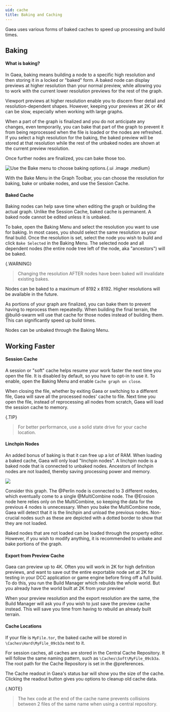 ```yaml
---
uid: cache
title: Baking and Caching
---
```


Gaea uses various forms of baked caches to speed up processing and build times.

## Baking

#### What is baking?

In Gaea, baking means building a node to a specific high resolution and then storing it in a locked or "baked" form. A baked node can display previews at higher resolution than your normal preview, while allowing you to work with the current lower resolution previews for the rest of the graph.

Viewport previews at higher resolution enable you to discern finer detail and resolution-dependent shapes. However, keeping your previews at 2K or 4K can be slow, especially when working with large graphs.

When a part of the graph is finalized and you do not anticipate any changes, even temporarily, you can bake that part of the graph to prevent it from being reprocessed when the file is loaded or the nodes are refreshed. If you select a high resolution for the baking, the baked preview will be stored at that resolution while the rest of the unbaked nodes are shown at the current preview resolution.

Once further nodes are finalized, you can bake those too.

![Use the Bake menu to choose baking options.](/images/ui/graph-menu-bake.webp){.ui .image .medium}

With the Bake Menu in the Graph Toolbar, you can choose the resolution for baking, bake or unbake nodes, and use the Session Cache.

#### Baked Cache

Baking nodes can help save time when editing the graph or building the actual graph. Unlike the Session Cache, baked cache is permanent. A baked node cannot be edited unless it is unbaked.

To bake, open the Baking Menu and select the resolution you want to use for baking. In most cases, you should select the same resolution as your final build. Once the resolution is set, select the node you wish to build and click `Bake Selected` in the Baking Menu. The selected node and all dependent nodes (the entire node tree left of the node, aka "ancestors") will be baked.

{.WARNING}
> Changing the resolution AFTER nodes have been baked will invalidate existing bakes.

Nodes can be baked to a maximum of 8192 x 8192. Higher resolutions will be available in the future.

As portions of your graph are finalized, you can bake them to prevent having to reprocess them repeatedly. When building the final terrain, the @build-swarm will use that cache for those nodes instead of building them. This can significantly speed up build times.

Nodes can be unbaked through the Baking Menu.

## Working Faster

#### Session Cache

A session or "soft" cache helps resume your work faster the next time you open the file. It is disabled by default, so you have to opt-in to use it. To enable, open the Baking Menu and enable `Cache graph on close`.

When closing the file, whether by exiting Gaea or switching to a different file, Gaea will save all the processed nodes' cache to file. Next time you open the file, instead of reprocessing all nodes from scratch, Gaea will load the session cache to memory.

{.TIP}
> For better performance, use a solid state drive for your cache location.

#### Linchpin Nodes

An added bonus of baking is that it can free up a lot of RAM. When loading a baked cache, Gaea will only load "linchpin nodes". A linchpin node is a baked node that is connected to unbaked nodes. Ancestors of linchpin nodes are not loaded, thereby saving processing power and memory.

![](/images/ui/bake-linchpin.webp)

Consider this graph. The @Perlin node is connected to 3 different nodes, which eventually come to a single @MultiCombine node. The @Erosion node here relies only on the MultiCombine, so keeping the data for the previous 4 nodes is unnecessary. When you bake the MultiCombine node, Gaea will detect that it is the linchpin and unload the previous nodes. Non-crucial nodes such as these are depicted with a dotted border to show that they are not loaded.

Baked nodes that are not loaded can be loaded through the property editor. However, if you wish to modify anything, it is recommended to unbake and bake portions of the graph.

#### Export from Preview Cache

Gaea can preview up to 4K. Often you will work in 2K for high definition previews, and want to save out the entire exportable node set at 2K for testing in your DCC application or game engine before firing off a full build. To do this, you run the Build Manager which rebuilds the whole world. But you already have the world built at 2K from your preview!

When your preview resolution and the export resolution are the same, the Build Manager will ask you if you wish to just save the preview cache instead. This will save you time from having to rebuild an already built terrain.


#### Cache Locations

If your file is `MyFile.tor`, the baked cache will be stored in `\Caches\Hard\MyFile_09cb3a` next to it.

For session caches, all caches are stored in the Central Cache Repository. It will follow the same naming pattern, such as `\Caches\Soft\MyFile_09cb3a`. The root path for the Cache Repository is set in the @preferences.

The Cache readout in Gaea's status bar will show you the size of the cache. Clicking the readout button gives you options to cleanup old cache data.

{.NOTE}
> The hex code at the end of the cache name prevents collisions between 2 files of the same name when using a central repository.

